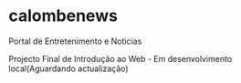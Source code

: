 # calombenews
Portal de Entretenimento e Noticias


Projecto Final de Introdução ao Web - Em desenvolvimento local(Aguardando actualização)
